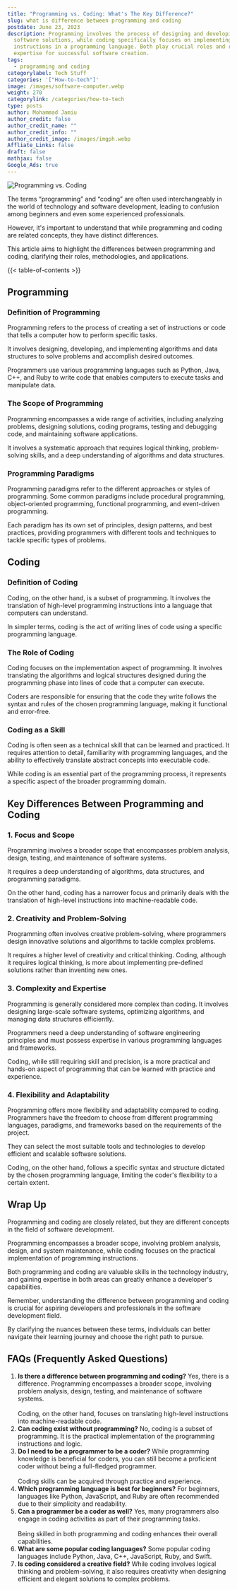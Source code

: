 ```yaml
---
title: "Programming vs. Coding: What's The Key Difference?"
slug: what is difference between programming and coding
postdate: June 23, 2023
description: Programming involves the process of designing and developing
  software solutions, while coding specifically focuses on implementing
  instructions in a programming language. Both play crucial roles and require
  expertise for successful software creation.
tags:
  - programming and coding
categorylabel: Tech Stuff
categories: '["How-to-tech"]'
image: /images/software-computer.webp
weight: 270
categorylink: /categories/how-to-tech
type: posts
author: Mohammad Jamiu
author_credit: false
author_credit_name: ""
author_credit_info: ""
author_credit_image: /images/imgph.webp
Affliate_Links: false
draft: false
mathjax: false
Google_Ads: true
---
```

![Programming vs. Coding](/images/software-computer.webp "Programming vs. Coding")

The terms “programming” and “coding” are often used interchangeably in the world of technology and software development, leading to confusion among beginners and even some experienced professionals. 

However, it's important to understand that while programming and coding are related concepts, they have distinct differences. 

This article aims to highlight the differences between programming and coding, clarifying their roles, methodologies, and applications.

{{< table-of-contents >}}

## **Programming**

### **Definition of Programming**

Programming refers to the process of creating a set of instructions or code that tells a computer how to perform specific tasks. 

It involves designing, developing, and implementing algorithms and data structures to solve problems and accomplish desired outcomes. 

Programmers use various programming languages such as Python, Java, C++, and Ruby to write code that enables computers to execute tasks and manipulate data.

### **The Scope of Programming**

Programming encompasses a wide range of activities, including analyzing problems, designing solutions, coding programs, testing and debugging code, and maintaining software applications. 

It involves a systematic approach that requires logical thinking, problem-solving skills, and a deep understanding of algorithms and data structures.

### **Programming Paradigms**

Programming paradigms refer to the different approaches or styles of programming. Some common paradigms include procedural programming, object-oriented programming, functional programming, and event-driven programming. 

Each paradigm has its own set of principles, design patterns, and best practices, providing programmers with different tools and techniques to tackle specific types of problems.

## **Coding**

### **Definition of Coding**

Coding, on the other hand, is a subset of programming. It involves the translation of high-level programming instructions into a language that computers can understand. 

In simpler terms, coding is the act of writing lines of code using a specific programming language.

### **The Role of Coding**

Coding focuses on the implementation aspect of programming. It involves translating the algorithms and logical structures designed during the programming phase into lines of code that a computer can execute. 

Coders are responsible for ensuring that the code they write follows the syntax and rules of the chosen programming language, making it functional and error-free.

### **Coding as a Skill**

Coding is often seen as a technical skill that can be learned and practiced. It requires attention to detail, familiarity with programming languages, and the ability to effectively translate abstract concepts into executable code. 

While coding is an essential part of the programming process, it represents a specific aspect of the broader programming domain.

## **Key Differences Between Programming and Coding**

### **1. Focus and Scope**

Programming involves a broader scope that encompasses problem analysis, design, testing, and maintenance of software systems. 

It requires a deep understanding of algorithms, data structures, and programming paradigms. 

On the other hand, coding has a narrower focus and primarily deals with the translation of high-level instructions into machine-readable code.

### **2. Creativity and Problem-Solving**

Programming often involves creative problem-solving, where programmers design innovative solutions and algorithms to tackle complex problems. 

It requires a higher level of creativity and critical thinking. Coding, although it requires logical thinking, is more about implementing pre-defined solutions rather than inventing new ones.

### **3. Complexity and Expertise**

Programming is generally considered more complex than coding. It involves designing large-scale software systems, optimizing algorithms, and managing data structures efficiently. 

Programmers need a deep understanding of software engineering principles and must possess expertise in various programming languages and frameworks. 

Coding, while still requiring skill and precision, is a more practical and hands-on aspect of programming that can be learned with practice and experience.

### **4. Flexibility and Adaptability**

Programming offers more flexibility and adaptability compared to coding. Programmers have the freedom to choose from different programming languages, paradigms, and frameworks based on the requirements of the project. 

They can select the most suitable tools and technologies to develop efficient and scalable software solutions. 

Coding, on the other hand, follows a specific syntax and structure dictated by the chosen programming language, limiting the coder's flexibility to a certain extent.

## **Wrap Up**

Programming and coding are closely related, but they are different concepts in the field of software development. 

Programming encompasses a broader scope, involving problem analysis, design, and system maintenance, while coding focuses on the practical implementation of programming instructions. 

Both programming and coding are valuable skills in the technology industry, and gaining expertise in both areas can greatly enhance a developer's capabilities.

Remember, understanding the difference between programming and coding is crucial for aspiring developers and professionals in the software development field. 

By clarifying the nuances between these terms, individuals can better navigate their learning journey and choose the right path to pursue.

## **FAQs (Frequently Asked Questions)**

1. **Is there a difference between programming and coding?** Yes, there is a difference. Programming encompasses a broader scope, involving problem analysis, design, testing, and maintenance of software systems. \
   \
   Coding, on the other hand, focuses on translating high-level instructions into machine-readable code.
2. **Can coding exist without programming?** No, coding is a subset of programming. It is the practical implementation of the programming instructions and logic.
3. **Do I need to be a programmer to be a coder?** While programming knowledge is beneficial for coders, you can still become a proficient coder without being a full-fledged programmer. \
   \
   Coding skills can be acquired through practice and experience.
4. **Which programming language is best for beginners?** For beginners, languages like Python, JavaScript, and Ruby are often recommended due to their simplicity and readability.
5. **Can a programmer be a coder as well?** Yes, many programmers also engage in coding activities as part of their programming tasks. \
   \
   Being skilled in both programming and coding enhances their overall capabilities.
6. **What are some popular coding languages?** Some popular coding languages include Python, Java, C++, JavaScript, Ruby, and Swift.
7. **Is coding considered a creative field?** While coding involves logical thinking and problem-solving, it also requires creativity when designing efficient and elegant solutions to complex problems.